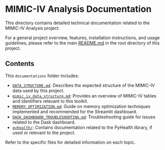 # MIMIC-IV Analysis Documentation

This directory contains detailed technical documentation related to the MIMIC-IV Analysis project.

For a general project overview, features, installation instructions, and usage guidelines, please refer to the main [README.md](../README.md) in the root directory of this project.

## Contents

This `documentations` folder includes:

*   [`DATA_STRUCTURE.md`](./DATA_STRUCTURE.md): Describes the expected structure of the MIMIC-IV data used by this project.
*   [`mimic_iv_data_structure.md`](./mimic_iv_data_structure.md): Provides an overview of MIMIC-IV tables and identifiers relevant to this toolkit.
*   [`MEMORY_OPTIMIZATION.md`](./MEMORY_OPTIMIZATION.md): Guide on memory optimization techniques implemented and recommended for the Streamlit dashboard.
*   [`DASK_DASHBOARD_TROUBLESHOOTING.md`](./DASK_DASHBOARD_TROUBLESHOOTING.md): Troubleshooting guide for issues related to the Dask dashboard.
*   [`pyhealth/`](./pyhealth/): Contains documentation related to the PyHealth library, if used or relevant to the project.

Refer to the specific files for detailed information on each topic.
